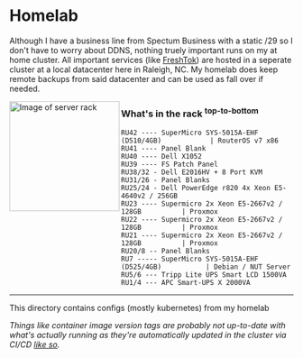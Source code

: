 # Homelab

Although I have a business line from Spectum Business with a static /29 so I don't have to worry about DDNS, nothing truely important runs on my at home cluster.
All important services (like [FreshTok](https://freshtok.bot)) are hosted in a seperate cluster at a local datacenter here in Raleigh, NC.
My homelab does keep remote backups from said datacenter and can be used as fall over if needed.  

<img align="left" width="195" src="https://t.pics/WaN7Wa9b5U.webp" alt="Image of server rack" />

### What's in the rack <sup>top-to-bottom</sup>

```
RU42 ---- SuperMicro SYS-5015A-EHF (D510/4GB)            | RouterOS v7 x86   
RU41 ---- Panel Blank  
RU40 ---- Dell X1052  
RU39 ---- FS Patch Panel  
RU38/32 - Dell E2016HV + 8 Port KVM  
RU31/26 - Panel Blanks  
RU25/24 - Dell PowerEdge r820 4x Xeon E5-4640v2 / 256GB
RU23 ---- Supermicro 2x Xeon E5-2667v2 / 128GB          | Proxmox  
RU22 ---- Supermicro 2x Xeon E5-2667v2 / 128GB          | Proxmox  
RU21 ---- Supermicro 2x Xeon E5-2667v2 / 128GB          | Proxmox  
RU20/8 -- Panel Blanks  
RU7 ----- SuperMicro SYS-5015A-EHF (D525/4GB)           | Debian / NUT Server  
RU5/6 --- Tripp Lite UPS Smart LCD 1500VA  
RU1/4 --- APC Smart-UPS X 2000VA  
```
---

This directory contains configs (mostly kubernetes) from my homelab

_Things like container image version tags are probably not up-to-date with
what's actually running as they're automatically updated in the cluster via
CI/CD [like so](https://github.com/timcole/timcole.me/blob/main/.github/workflows/deploy.yml#L41)._
